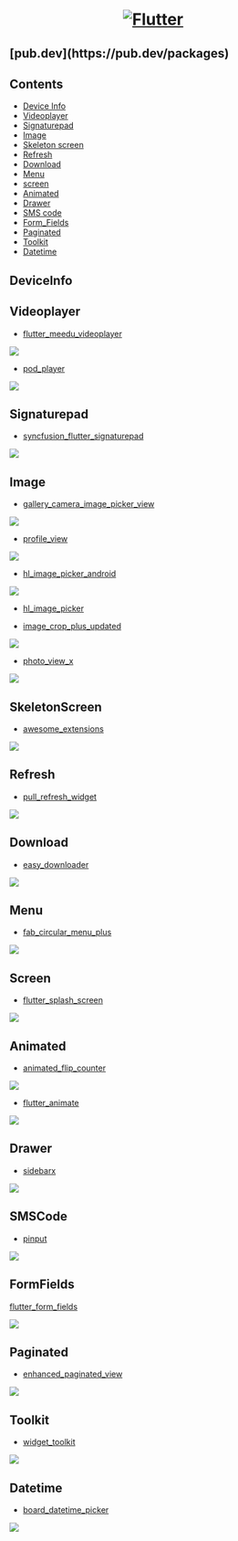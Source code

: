 <a href="https://flutter.dev/">
  <h1 align="center">
    <picture>
      <source media="(prefers-color-scheme: dark)" srcset="https://storage.googleapis.com/cms-storage-bucket/6e19fee6b47b36ca613f.png">
      <img alt="Flutter" src="https://storage.googleapis.com/cms-storage-bucket/c823e53b3a1a7b0d36a9.png">
    </picture>
  </h1>
</a>

<h2> [pub.dev](https://pub.dev/packages) </h2>

## Contents

- [Device Info](#deviceInfo)
- [Videoplayer](#videoplayer)
- [Signaturepad](#signaturepad)
- [Image](#image)
- [Skeleton screen](#skeletonScreen)
- [Refresh](#refresh)
- [Download](#download)
- [Menu](#menu)
- [screen](#screen)
- [Animated](#animated)
- [Drawer](#drawer)
- [SMS code](#sMSCode)
- [Form_Fields](#formFields)
- [Paginated](#paginated)
- [Toolkit](#toolkit)
- [Datetime](#datetime)

## DeviceInfo

## Videoplayer 

- [flutter_meedu_videoplayer](https://pub.dev/packages/flutter_meedu_videoplayer)

<img src="./image/q2.gif"/>

- [pod_player](https://pub.dev/packages/pod_player)

<img src="./image/pod_player.gif"/>


## Signaturepad

- [syncfusion_flutter_signaturepad](https://pub.dev/packages/syncfusion_flutter_signaturepad)

<img src='./image/signaturepad_overview.gif'/>

## Image

- [gallery_camera_image_picker_view](https://pub.dev/packages/gallery_camera_image_picker_view)

<img src='https://user-images.githubusercontent.com/55009858/178099543-d3b576d9-625c-426e-b627-9e48c2f65c17.gif'/>

- [profile_view](https://pub.dev/packages/profile_view)

<img src='./image/profile_view.gif'/>

- [hl_image_picker_android](https://pub.dev/packages/hl_image_picker_android)

<img src='./image/hl_image_picker_android.gif'/>

- [hl_image_picker](https://pub.dev/packages/hl_image_picker)

- [image_crop_plus_updated](https://pub.dev/packages/image_crop_plus_updated)

<img src='./image/image_crop_plus_updated.gif'/>

- [photo_view_x](https://pub.dev/packages/photo_view_x)

<img src='./image/photo_view_x.gif'/>



## SkeletonScreen

- [awesome_extensions](https://pub.dev/packages/awesome_extensions)

<img src='./image/awesome_extensions.gif'/>

## Refresh

- [pull_refresh_widget](https://pub.dev/packages/pull_refresh_widget)

<img src='./image/pull_refresh.gif'/>

## Download

- [easy_downloader](https://pub.dev/packages/easy_downloader)

<img src='./image/easy_downloader.gif'/>

## Menu

- [fab_circular_menu_plus](https://pub.dev/packages/fab_circular_menu_plus)

<img src='./image/fab_circular_menu_plus.gif'/>

## Screen

- [flutter_splash_screen](https://pub.dev/packages/flutter_splash_screen)

<img src='./image/flutter_splash_screen.gif'/>

## Animated

- [animated_flip_counter](https://pub.dev/packages/animated_flip_counter)

<img src='./image/animated_flip_counter.gif'/>

- [flutter_animate](https://pub.dev/packages/flutter_animate)

<img src='./image/flutter_animate.gif'/>


## Drawer

- [sidebarx](https://pub.dev/packages/sidebarx)

<img src='./image/sidebarx.gif'/>

## SMSCode

- [pinput](https://pub.dev/packages/pinput)

<img src='./image/pinput.gif'/>

## FormFields

[flutter_form_fields](https://pub.dev/packages/flutter_form_fields)

<img src='./image/flutter_form_fields.gif'/>

## Paginated

- [enhanced_paginated_view](https://pub.dev/packages/enhanced_paginated_view)

<img src='./image/enhanced_paginated_view.gif'/>

## Toolkit

- [widget_toolkit](https://pub.dev/packages/widget_toolkit)

<img src='./image/widget_toolkit.gif'/>

## Datetime

- [board_datetime_picker](https://pub.dev/packages/board_datetime_picker)

<img src='./image/board_datetime_picker.gif'/>
